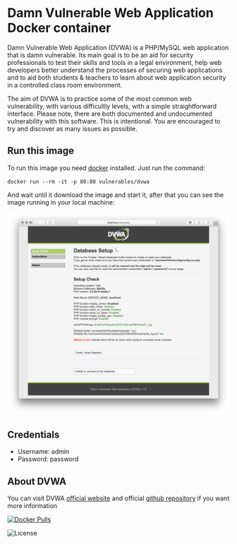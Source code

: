 # Damn Vulnerable Web Application Docker container

Damn Vulnerable Web Application (DVWA) is a PHP/MySQL web application that is damn vulnerable. Its main goal is to be an aid for security professionals to test their skills and tools in a legal environment, help web developers better understand the processes of securing web applications and to aid both students & teachers to learn about web application security in a controlled class room environment.

The aim of DVWA is to practice some of the most common web vulnerability, with various difficultly levels, with a simple straightforward interface. Please note, there are both documented and undocumented vulnerability with this software. This is intentional. You are encouraged to try and discover as many issues as possible.

## Run this image

To run this image you need [docker](http://docker.com) installed. Just run the command:

    docker run --rm -it -p 80:80 vulnerables/dvwa

And wait until it download the image and start it, after that you can see the image running in your local machine:

![setup](setup.png)

## Credentials

  * Username: admin
  * Password: password

## About DVWA

You can visit DVWA [official website](http://www.dvwa.co.uk/) and official [github repository](https://github.com/ethicalhack3r/DVWA) if you want more information

[![Docker Pulls](https://img.shields.io/docker/pulls/vulnerables/web-dvwa.svg?style=plastic)](https://hub.docker.com/r/vulnerables/web-dvwa/)

![License](https://img.shields.io/badge/License-GPL-blue.svg?style=plastic)

